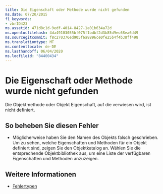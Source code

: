 ```yaml
---
title: Die Eigenschaft oder Methode wurde nicht gefunden
ms.date: 07/20/2015
f1_keywords:
- vbrID423
ms.assetid: 471d8c1d-9edf-4014-8427-1a01b634a72d
ms.openlocfilehash: 4da49103055bf075f1bdbf2d3b85d9ec68ea6d49
ms.sourcegitcommit: f8c270376ed905f6a8896ce0fe25b4f4b38ff498
ms.translationtype: MT
ms.contentlocale: de-DE
ms.lasthandoff: 06/04/2020
ms.locfileid: "84400434"
---
```

# <a name="property-or-method-not-found"></a>Die Eigenschaft oder Methode wurde nicht gefunden
Die Objektmethode oder Objekt Eigenschaft, auf die verwiesen wird, ist nicht definiert.  
  
## <a name="to-correct-this-error"></a>So beheben Sie diesen Fehler  
  
- Möglicherweise haben Sie den Namen des Objekts falsch geschrieben. Um zu sehen, welche Eigenschaften und Methoden für ein Objekt definiert sind, zeigen Sie den Objektkatalog an. Wählen Sie die entsprechende Objektbibliothek aus, um eine Liste der verfügbaren Eigenschaften und Methoden anzuzeigen.  
  
## <a name="see-also"></a>Weitere Informationen

- [Fehlertypen](../../programming-guide/language-features/error-types.md)
